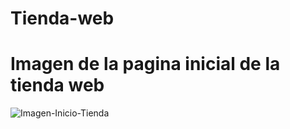 # Tienda-web

<h1 style="justify-content=center">Imagen de la pagina inicial de la tienda web</h1>

![Imagen-Inicio-Tienda](https://user-images.githubusercontent.com/126029896/221090309-deb466a2-ec43-4a8c-b19e-fab5cb1365fc.png)
